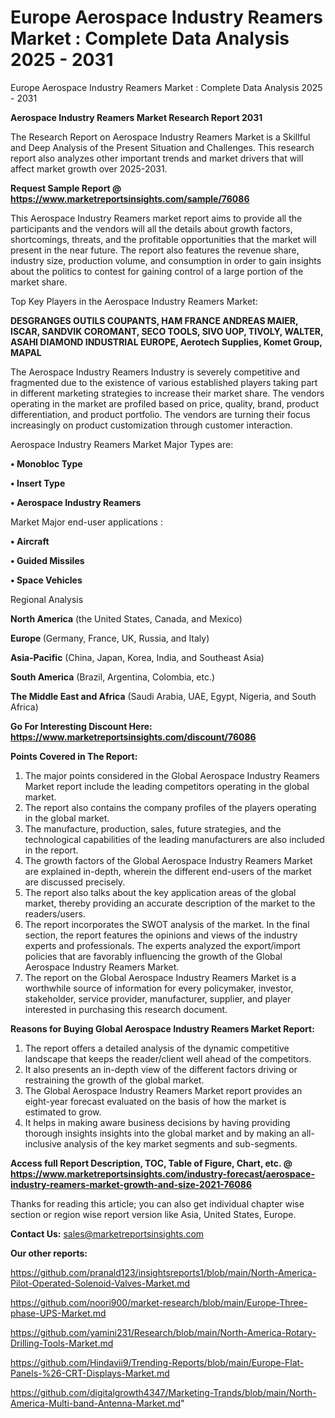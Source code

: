 # Europe Aerospace Industry Reamers Market : Complete Data Analysis 2025 - 2031
Europe Aerospace Industry Reamers Market : Complete Data Analysis 2025 - 2031

<strong>Aerospace Industry Reamers Market Research Report 2031</strong>

The Research Report on Aerospace Industry Reamers Market is a Skillful and Deep Analysis of the Present Situation and Challenges. This research report also analyzes other important trends and market drivers that will affect market growth over 2025-2031.

<strong>Request Sample Report @ <a href=https://www.marketreportsinsights.com/sample/76086>https://www.marketreportsinsights.com/sample/76086</a></strong>

This Aerospace Industry Reamers market report aims to provide all the participants and the vendors will all the details about growth factors, shortcomings, threats, and the profitable opportunities that the market will present in the near future. The report also features the revenue share, industry size, production volume, and consumption in order to gain insights about the politics to contest for gaining control of a large portion of the market share.

Top Key Players in the Aerospace Industry Reamers Market:

<strong>DESGRANGES OUTILS COUPANTS, HAM FRANCE ANDREAS MAIER, ISCAR, SANDVIK COROMANT, SECO TOOLS, SIVO UOP, TIVOLY, WALTER, ASAHI DIAMOND INDUSTRIAL EUROPE, Aerotech Supplies, Komet Group, MAPAL</strong>

The Aerospace Industry Reamers Industry is severely competitive and fragmented due to the existence of various established players taking part in different marketing strategies to increase their market share. The vendors operating in the market are profiled based on price, quality, brand, product differentiation, and product portfolio. The vendors are turning their focus increasingly on product customization through customer interaction.

Aerospace Industry Reamers Market Major Types are:

<strong>• Monobloc Type

• Insert Type

• Aerospace Industry Reamers</strong>

Market Major end-user applications :

<strong>• Aircraft

• Guided Missiles

• Space Vehicles</strong>

Regional Analysis

</u><strong><b>North America</b></strong> (the United States, Canada, and Mexico)

<strong><b>Europe </b></strong>(Germany, France, UK, Russia, and Italy)

<strong><b>Asia-Pacific</b></strong> (China, Japan, Korea, India, and Southeast Asia)

<strong><b>South America</b></strong> (Brazil, Argentina, Colombia, etc.)

<strong><b>The Middle East and Africa</b></strong> (Saudi Arabia, UAE, Egypt, Nigeria, and South Africa)

<strong>Go For Interesting Discount Here: <a href=https://www.marketreportsinsights.com/discount/76086>https://www.marketreportsinsights.com/discount/76086</a></strong>

<strong>Points Covered in The Report:</strong>
<ol>
  <li>The major points considered in the Global Aerospace Industry Reamers Market report include the leading competitors operating in the global market.</li>
  <li>The report also contains the company profiles of the players operating in the global market.</li>
  <li>The manufacture, production, sales, future strategies, and the technological capabilities of the leading manufacturers are also included in the report.</li>
  <li>The growth factors of the Global Aerospace Industry Reamers Market are explained in-depth, wherein the different end-users of the market are discussed precisely.</li>
  <li>The report also talks about the key application areas of the global market, thereby providing an accurate description of the market to the readers/users.</li>
  <li>The report incorporates the SWOT analysis of the market. In the final section, the report features the opinions and views of the industry experts and professionals. The experts analyzed the export/import policies that are favorably influencing the growth of the Global Aerospace Industry Reamers Market.</li>
  <li>The report on the Global Aerospace Industry Reamers Market is a worthwhile source of information for every policymaker, investor, stakeholder, service provider, manufacturer, supplier, and player interested in purchasing this research document.</li>
</ol>
<strong>Reasons for Buying Global Aerospace Industry Reamers Market Report:</strong>

<ol>
  <li>The report offers a detailed analysis of the dynamic competitive landscape that keeps the reader/client well ahead of the competitors.</li>
  <li>It also presents an in-depth view of the different factors driving or restraining the growth of the global market.</li>
  <li>The Global Aerospace Industry Reamers Market report provides an eight-year forecast evaluated on the basis of how the market is estimated to grow.</li>
  <li>It helps in making aware business decisions by having providing thorough insights insights into the global market and by making an all-inclusive analysis of the key market segments and sub-segments.</li>
</ol>
<strong>Access full Report Description, TOC, Table of Figure, Chart, etc. @ <a href=https://www.marketreportsinsights.com/industry-forecast/aerospace-industry-reamers-market-growth-and-size-2021-76086>https://www.marketreportsinsights.com/industry-forecast/aerospace-industry-reamers-market-growth-and-size-2021-76086</a></strong>


Thanks for reading this article; you can also get individual chapter wise section or region wise report version like Asia, United States, Europe.

<strong>Contact Us:</strong>
sales@marketreportsinsights.com

<strong>Our other reports:</strong>

<a href=https://github.com/pranald123/insightsreports1/blob/main/North-America-Pilot-Operated-Solenoid-Valves-Market.md>https://github.com/pranald123/insightsreports1/blob/main/North-America-Pilot-Operated-Solenoid-Valves-Market.md</a>

<a href=https://github.com/noori900/market-research/blob/main/Europe-Three-phase-UPS-Market.md>https://github.com/noori900/market-research/blob/main/Europe-Three-phase-UPS-Market.md</a>

<a href=https://github.com/yamini231/Research/blob/main/North-America-Rotary-Drilling-Tools-Market.md>https://github.com/yamini231/Research/blob/main/North-America-Rotary-Drilling-Tools-Market.md</a>

<a href=https://github.com/Hindavii9/Trending-Reports/blob/main/Europe-Flat-Panels-%26-CRT-Displays-Market.md>https://github.com/Hindavii9/Trending-Reports/blob/main/Europe-Flat-Panels-%26-CRT-Displays-Market.md</a>

<a href=https://github.com/digitalgrowth4347/Marketing-Trands/blob/main/North-America-Multi-band-Antenna-Market.md>https://github.com/digitalgrowth4347/Marketing-Trands/blob/main/North-America-Multi-band-Antenna-Market.md</a>"
